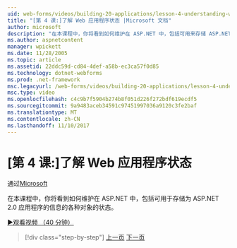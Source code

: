 ```yaml
---
uid: web-forms/videos/building-20-applications/lesson-4-understanding-web-application-state
title: "[第 4 课:]了解 Web 应用程序状态 |Microsoft 文档"
author: microsoft
description: "在本课程中，你将看到如何维护在 ASP.NET 中，包括可用来存储 ASP.NET 2.0 应用程序的信息的各种对象的状态..."
ms.author: aspnetcontent
manager: wpickett
ms.date: 11/28/2005
ms.topic: article
ms.assetid: 22ddc59d-cd84-4def-a58b-ec3ca57f0d85
ms.technology: dotnet-webforms
ms.prod: .net-framework
msc.legacyurl: /web-forms/videos/building-20-applications/lesson-4-understanding-web-application-state
msc.type: video
ms.openlocfilehash: c4c9b7f5904b274b8f051d226f272bdf619ecdf5
ms.sourcegitcommit: 9a9483aceb34591c97451997036a9120c3fe2baf
ms.translationtype: MT
ms.contentlocale: zh-CN
ms.lasthandoff: 11/10/2017
---
```

<a name="lesson-4-understanding-web-application-state"></a>[第 4 课:]了解 Web 应用程序状态
====================
通过[Microsoft](https://github.com/microsoft)

在本课程中，你将看到如何维护在 ASP.NET 中，包括可用于存储为 ASP.NET 2.0 应用程序的信息的各种对象的状态。

[&#9654;观看视频 （40 分钟）](https://channel9.msdn.com/Blogs/ASP-NET-Site-Videos/lesson-4-understanding-web-application-state)

>[!div class="step-by-step"]
[上一页](lesson-3-understanding-more-about-events-and-postback.md)
[下一页](lesson-5-debugging-and-tracing-your-website.md)

